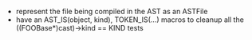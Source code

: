 - represent the file being compiled in the AST as an ASTFile
- have an AST_IS(object, kind), TOKEN_IS(...) macros to cleanup all the ((FOOBase*)cast)->kind == KIND tests
